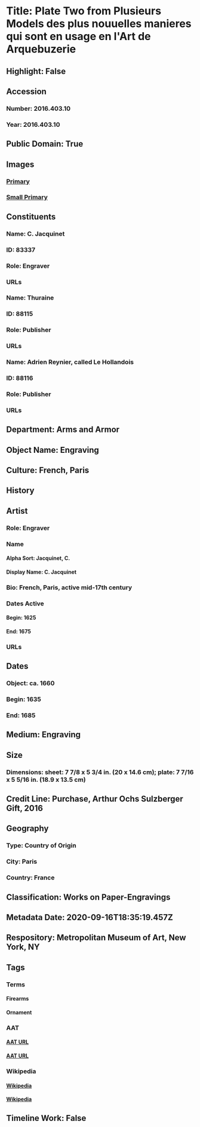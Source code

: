 # Title: Plate Two from Plusieurs Models des plus nouuelles manieres qui sont en usage en l'Art de Arquebuzerie
## Highlight: False
## Accession
### Number: 2016.403.10
### Year: 2016.403.10
## Public Domain: True
## Images
### [Primary](https://images.metmuseum.org/CRDImages/aa/original/LC-2016_403_10-001.jpg)
### [Small Primary](https://images.metmuseum.org/CRDImages/aa/web-large/LC-2016_403_10-001.jpg)
## Constituents
### Name: C. Jacquinet
### ID: 83337
### Role: Engraver
### URLs
### Name: Thuraine
### ID: 88115
### Role: Publisher
### URLs
### Name: Adrien Reynier, called Le Hollandois
### ID: 88116
### Role: Publisher
### URLs
## Department: Arms and Armor
## Object Name: Engraving
## Culture: French, Paris
## History
## Artist
### Role: Engraver
### Name
#### Alpha Sort: Jacquinet, C.
#### Display Name: C. Jacquinet
### Bio: French, Paris, active mid-17th century
### Dates Active
#### Begin: 1625
#### End: 1675
### URLs
## Dates
### Object: ca. 1660
### Begin: 1635
### End: 1685
## Medium: Engraving
## Size
### Dimensions: sheet: 7 7/8 x 5 3/4 in. (20 x 14.6 cm); plate: 7 7/16 x 5 5/16 in. (18.9 x 13.5 cm)
## Credit Line: Purchase, Arthur Ochs Sulzberger Gift, 2016
## Geography
### Type: Country of Origin
### City: Paris
### Country: France
## Classification: Works on Paper-Engravings
## Metadata Date: 2020-09-16T18:35:19.457Z
## Respository: Metropolitan Museum of Art, New York, NY
## Tags
### Terms
#### Firearms
#### Ornament
### AAT
#### [AAT URL](http://vocab.getty.edu/page/aat/300037148)
#### [AAT URL](http://vocab.getty.edu/page/aat/300164595)
### Wikipedia
#### [Wikipedia]()
#### [Wikipedia]()
## Timeline Work: False
